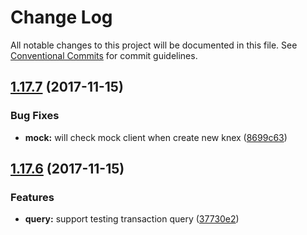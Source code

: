 # Change Log

All notable changes to this project will be documented in this file.
See [Conventional Commits](https://conventionalcommits.org) for commit guidelines.

<a name="1.17.7"></a>
## [1.17.7](https://github.com/yutin1987/jest-mock/compare/v1.17.6...v1.17.7) (2017-11-15)


### Bug Fixes

* **mock:** will check mock client when create new knex ([8699c63](https://github.com/yutin1987/jest-mock/commit/8699c63))




<a name="1.17.6"></a>
## [1.17.6](https://github.com/yutin1987/jest-mock/compare/v1.7.5...v1.17.6) (2017-11-15)


### Features

* **query:** support testing transaction query ([37730e2](https://github.com/yutin1987/jest-mock/commit/37730e2))

